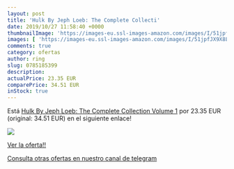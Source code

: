 ```yaml
---
layout: post
title: 'Hulk By Jeph Loeb: The Complete Collecti'
date: 2019/10/27 11:58:40 +0000
thumbnailImage: 'https://images-eu.ssl-images-amazon.com/images/I/51jpfJX9X8L._SL200_.jpg'
images: [ 'https://images-eu.ssl-images-amazon.com/images/I/51jpfJX9X8L._SL200_.jpg' ]
comments: true
category: ofertas
author: ring
slug: 0785185399
description:
actualPrice: 23.35 EUR
comparePrice: 34.51 EUR
inStock: true
---
```


Está [Hulk By Jeph Loeb: The Complete Collection Volume 1](https://www.amazon.com/dp/0785185399/?tag=redken08-20) por 23.35 EUR (original: 34.51 EUR) en el siguiente enlace!

[![](https://images-eu.ssl-images-amazon.com/images/I/51jpfJX9X8L._SL200_.jpg)](https://www.amazon.com/dp/0785185399/?tag=redken08-20)

[Ver la oferta!!](https://www.amazon.com/dp/0785185399/?tag=redken08-20)

[Consulta otras ofertas en nuestro canal de telegram](https://t.me/s/ofertas25)
